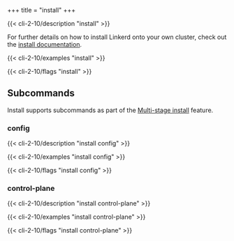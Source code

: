 +++
title = "install"
+++

{{< cli-2-10/description "install" >}}

For further details on how to install Linkerd onto your own cluster, check out
the [install documentation](/2.10/tasks/install/).

{{< cli-2-10/examples "install" >}}

{{< cli-2-10/flags "install" >}}

## Subcommands

Install supports subcommands as part of the
[Multi-stage install](/2.10/tasks/install/#multi-stage-install) feature.

### config

{{< cli-2-10/description "install config" >}}

{{< cli-2-10/examples "install config" >}}

{{< cli-2-10/flags "install config" >}}

### control-plane

{{< cli-2-10/description "install control-plane" >}}

{{< cli-2-10/examples "install control-plane" >}}

{{< cli-2-10/flags "install control-plane" >}}
